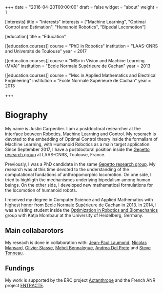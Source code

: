 +++
date = "2016-04-20T00:00:00"
draft = false
widget = "about"
weight = 1

[interests]
  title = "Interests"
  interests =  ["Machine Learning", "Optimal Control and Estimation", "Humanoid Robotics", "Bipedal Locomotion"]

[education]
  title = "Education"

[[education.courses]]
  course = "PhD in Robotics"
  institution = "LAAS-CNRS and Université de Toulouse"
  year = 2017

[[education.courses]]
  course = "MSc in Vision and Machine Learning (MVA)"
  institution = "Ecole Normale Supérieure de Cachan"
  year = 2013

[[education.courses]]
  course = "Msc in Applied Mathematics and Electrical Engineering"
  institution = "Ecole Normale Supérieure de Cachan"
  year = 2013

+++

# Biography
My name is Justin Carpentier. I am a postdoctoral researcher at the interface between Robotics, Machine Learning and Control. My reserach is devoted to the embedding of Optimal Control theory inside the formalism of Machine Learning, with Humanoid Robotics as a main target application. 
Since September 2017, I have a postdoctoral position inside the [Gepetto research group](http://projects.laas.fr/gepetto/index.php) at LAAS-CNRS, Toulouse, France. 

Previously, I was a PhD candidate in the same [Gepetto research group](http://projects.laas.fr/gepetto/index.php). 
My research was at this time devoted to the understanding of the computational fundations of anthropomorphic locomotion. On one side, I tried to highligth the mechanismes underlying bipedalism among human beings. On the other side, I developed new mathematical formulations for the locomotion of humanoid robots.

I received my degree in Computer Science and Applied Mathematics with highest honor from [Ecole Normale Supérieure de Cachan](http://www.ens-cachan.fr/version-anglaise/) in 2013. In 2014, I was a visiting student inside the [Optimization in Robotics and Biomechanics](http://orb.iwr.uni-heidelberg.de) group with Katja Mombaur at the University of Heidelberg, Germany. 

## Main collabarotors

My reseach is done in collaboration with:
[Jean-Paul Laumond](http://homepages.laas.fr/jpl), [Nicolas Mansard](http://projects.laas.fr/gepetto/index.php/Members/NicolasMansard), [Olivier Stasse](https://homepages.laas.fr/ostasse/drupal/node/11), [Mehdi Bennalegue](http://mehdi.benallegue.com), [Andrea Del Prete](http://projects.laas.fr/gepetto/index.php/Members/AndreaDelPrete) and [Steve Tonneau](http://www.stevetonneau.fr).

## Fundings

My work is supported by the ERC project [Actanthrope](http://actanthrope.laas.fr) and the French ANR project [ENTRACTE](http://homepages.laas.fr/nmansard/entracte/index.php).
